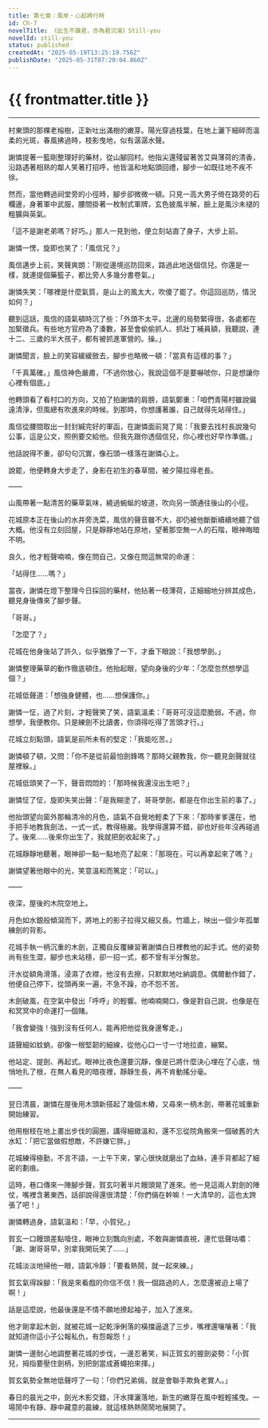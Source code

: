 ```yaml
---
title: 第七章：風來・心起將行時
id: Ch-7
novelTitle: 《此生不識君，亦為君沉淪》Still-you
novelId: still-you
status: published
createdAt: "2025-05-19T13:25:19.756Z"
publishDate: "2025-05-31T07:20:04.860Z"
---
```


# {{ frontmatter.title }}

<script setup>
import { useData } from 'vitepress'
const { frontmatter } = useData()
// 如果需要 withBase，可以取消註解下一行
// import { withBase } from 'vitepress'
</script>

---

村東頭的那棵老榕樹，正新吐出滿樹的嫩芽。陽光穿過枝葉，在地上灑下細碎而溫柔的光斑，春風拂過時，枝影曳地，似有潺潺水聲。

謝憐提著一籃剛整理好的藥材，從山腳回村。他指尖還殘留著苦艾與薄荷的清香，沿路遇著相熟的鄰人笑著打招呼，他皆溫和地點頭回禮，腳步一如既往地不疾不徐。

然而，當他轉過祠堂旁的小徑時，腳步卻微微一頓。只見一高大男子倚在路旁的石欄邊，身著軍中武服，腰間掛著一枚制式軍牌，玄色披風半解，臉上是風沙未褪的粗獷與英氣。

「這不是謝老弟嗎？好巧。」那人一見到他，便立刻站直了身子，大步上前。

謝憐一愣，旋即也笑了：「風信兄？」

風信邁步上前，笑聲爽朗：「剛從邊境巡防回來，路過此地送個信兒。你還是一樣，就連提個藥籃子，都比旁人多幾分書卷氣。」

謝憐失笑：「哪裡是什麼氣質，是山上的風太大，吹傻了罷了。你這回巡防，情況如何？」

聽到這話，風信的語氣頓時沉了些：「外頭不太平。北邊的局勢緊得很，各處都在加緊徵兵。有些地方官府為了湊數，甚至會偷偷抓人、抓壯丁補員額，我聽說，連十二、三歲的半大孩子，都有被抓進軍營的。操。」

謝憐聞言，臉上的笑容緩緩斂去，腳步也略微一頓：「當真有這樣的事？」

「千真萬確。」風信神色嚴肅，「不過你放心，我說這個不是要嚇唬你，只是想讓你心裡有個底。」

他轉頭看了看村口的方向，又拍了拍謝憐的肩膀，語氣鄭重：「咱們青陽村雖說偏遠清淨，但風總有吹進來的時候。到那時，你想護著誰，自己就得先站得住。」

風信從腰間取出一封封緘完好的軍函，在謝憐面前晃了晃：「我要去找村長說幾句公事，這是公文，照例要交給他。但我先跟你透個信兒，你心裡也好早作準備。」

他話說得不重，卻句句沉實，像石頭一樣落在謝憐心上。

說罷，他便轉身大步走了，身影在初生的春草間，被夕陽拉得老長。

——

山風帶著一點清苦的藥草氣味，繞過蜿蜒的坡道，吹向另一頭通往後山的小徑。

花城原本正在後山的水井旁洗菜，風信的聲音雖不大，卻仍被他斷斷續續地聽了個大概。他沒有立刻回屋，只是靜靜地站在原地，望著那空無一人的石階，眼神晦暗不明。

良久，他才輕聲喃喃，像在問自己，又像在問這無常的命運：

「站得住……嗎？」

當夜，謝憐在燈下整理今日採回的藥材，他拈著一枝薄荷，正細細地分辨其成色，聽見身後傳來了腳步聲。

「哥哥。」

「怎麼了？」

花城在他身後站了許久，似乎猶豫了一下，才垂下眼說：「我想學劍。」

謝憐整理藥草的動作徹底頓住。他抬起眼，望向身後的少年：「怎麼忽然想學這個？」

花城低聲道：「想強身健體，也……想保護你。」

謝憐一怔，過了片刻，才輕聲笑了笑，語氣溫柔：「哥哥可沒這麼脆弱。不過，你想學，我便教你。只是練劍不比讀書，你須得吃得了苦頭才行。」

花城立刻點頭，語氣是前所未有的堅定：「我能吃苦。」

謝憐頓了頓，又問：「你不是從前最怕劍鋒嗎？那時父親教我，你一聽見劍聲就往屋裡躲。」

花城低頭笑了一下，聲音悶悶的：「那時候我還沒出生吧？」

謝憐怔了怔，旋即失笑出聲：「是我糊塗了，哥哥學劍，都是在你出生前的事了。」

他抬頭望向窗外那輪清冷的月色，語氣不自覺地輕柔了下來：「那時爹爹還在，他手把手地教我劍法，一式一式，教得極嚴。我學得還算不錯，卻也好些年沒再碰過了。後來……後來你出生了，我就把劍收起來了。」

花城靜靜地聽著，眼神卻一點一點地亮了起來：「那現在，可以再拿起來了嗎？」

謝憐望著他眼中的光，笑意溫和而篤定：「可以。」

——

夜深，屋後的木院空地上。

月色如水銀般傾瀉而下，將地上的影子拉得又細又長。竹牆上，映出一個少年孤單練劍的背影。

花城手執一柄沉重的木劍，正獨自反覆練習著謝憐白日裡教他的起手式。他的姿勢尚有些生澀，腳步也未站穩，卻一招一式，都不曾有半分懈怠。

汗水從額角滑落，浸濕了衣襟，他沒有去擦，只默默地吐納調息。偶爾動作錯了，他便自己停下，從頭再來一遍，不急不躁，亦不怨不苦。

木劍破風，在空氣中發出「呼呼」的輕響。他喃喃開口，像是對自己說，也像是在和冥冥中的命運打一個賭。

「我會變強！強到沒有任何人，能再把他從我身邊奪走。」

語聲細如蚊蚋，卻像一根堅韌的細線，從他心口一寸一寸地拉直，繃緊。

他站定、提劍、再起式。眼神比夜色還要沉靜，像是已將什麼決心埋在了心底，悄悄地扎了根，在無人看見的暗夜裡，靜靜生長，再不肯動搖分毫。

——

翌日清晨，謝憐在屋後用木頭新搭起了幾個木樁，又尋來一柄木劍，帶著花城重新開始練習。

他用樹枝在地上畫出步伐的圓圈，講得細緻溫和，還不忘從院角搬來一個破舊的大水缸：「把它當做假想敵，不許嫌它胖。」

花城練得極勤，不言不語，一上午下來，掌心很快就磨出了血絲，連手背都起了細密的劃痕。

這時，巷口傳來一陣腳步聲，賀玄叼著半片饅頭晃了進來。他一見這兩人對劍的陣仗，嘴裡含著東西，話卻說得還很清楚：「你們倆在幹嘛！一大清早的，這也太誇張了吧！」

謝憐轉過身，語氣溫和：「早，小賀兒。」

賀玄一口饅頭差點噎住，眼神立刻飄向別處，不敢與謝憐直視，連忙低聲咕噥：「謝、謝哥哥早，別拿我開玩笑了……」

花城淡淡地掃他一眼，語氣冷靜：「要看熱鬧，就一起來練。」

賀玄氣得跺腳：「我是來看戲的你信不信！我一個路過的人，怎麼還被迫上場了啊！」

話是這麼說，他最後還是不情不願地撩起袖子，加入了進來。

他才剛拿起木劍，就被花城一記乾淨俐落的橫擋逼退了三步，嘴裡還嚷嚷著：「我就知道你這小子公報私仇，有怨報怨！」

謝憐一邊耐心地調整著花城的步伐，一邊忍著笑，糾正賀玄的握劍姿勢：「小賀兒，拇指要壓住劍柄，別把劍當成蒼蠅拍來揮。」

賀玄氣勢全無地低聲哼了一句：「你們兄弟倆，就是會聯手欺負老實人。」

春日的晨光之中，劍光木影交錯，汗水揮灑落地，新生的嫩芽在風中輕輕搖曳。一場鬧中有靜、靜中藏意的晨練，就這樣熱熱鬧鬧地展開了。

---
